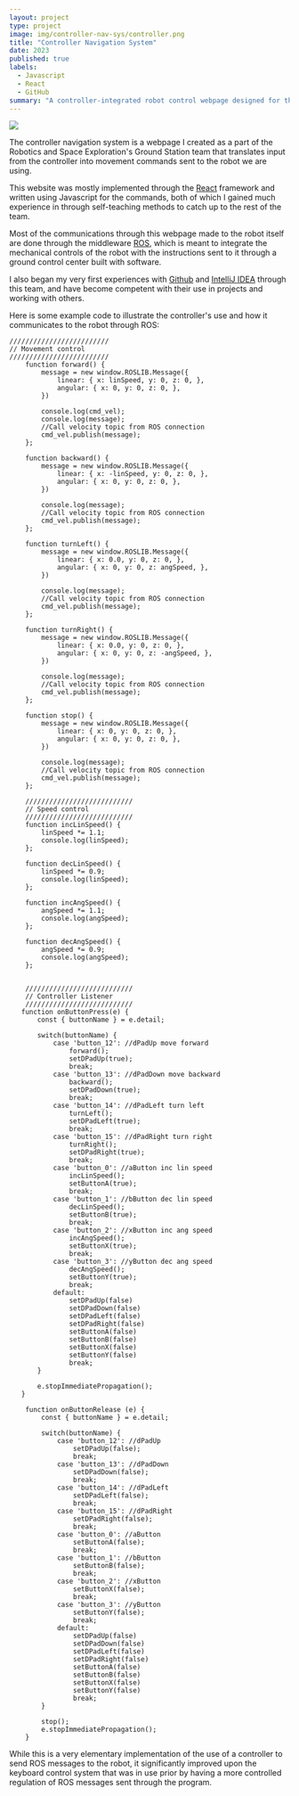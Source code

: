 ```yaml
---
layout: project
type: project
image: img/controller-nav-sys/controller.png
title: "Controller Navigation System"
date: 2023
published: true
labels:
  - Javascript
  - React
  - GitHub
summary: "A controller-integrated robot control webpage designed for the Ground Station control website in the Robotics and Space Exploration team at UH Manoa"
---
```


<img class="img-fluid" src="../img/controller-nav-sys/controllerwebsite.png">

The controller navigation system is a webpage I created as a part of the Robotics and Space Exploration's Ground Station team that translates input from the controller into movement commands sent to the robot we are using.

This website was mostly implemented through the [React](https://react.dev/) framework and written using Javascript for the commands, both of which I gained much experience in through self-teaching methods to catch up to the rest of the team.

Most of the communications through this webpage made to the robot itself are done through the middleware [ROS](https://www.ros.org/), which is meant to integrate the mechanical controls of the robot with the instructions sent to it through a ground control center built with software.

I also began my very first experiences with [Github](https://github.com/) and [IntelliJ IDEA](https://www.jetbrains.com/idea/) through this team, and have become competent with their use in projects and working with others. 

Here is some example code to illustrate the controller's use and how it communicates to the robot through ROS:

```
/////////////////////////
// Movement control
/////////////////////////
    function forward() {
        message = new window.ROSLIB.Message({
            linear: { x: linSpeed, y: 0, z: 0, },
            angular: { x: 0, y: 0, z: 0, },
        })

        console.log(cmd_vel);
        console.log(message);
        //Call velocity topic from ROS connection
        cmd_vel.publish(message);
    };

    function backward() {
        message = new window.ROSLIB.Message({
            linear: { x: -linSpeed, y: 0, z: 0, },
            angular: { x: 0, y: 0, z: 0, },
        })

        console.log(message);
        //Call velocity topic from ROS connection
        cmd_vel.publish(message);
    };

    function turnLeft() {
        message = new window.ROSLIB.Message({
            linear: { x: 0.0, y: 0, z: 0, },
            angular: { x: 0, y: 0, z: angSpeed, },
        })

        console.log(message);
        //Call velocity topic from ROS connection
        cmd_vel.publish(message);
    };

    function turnRight() {
        message = new window.ROSLIB.Message({
            linear: { x: 0.0, y: 0, z: 0, },
            angular: { x: 0, y: 0, z: -angSpeed, },
        })

        console.log(message);
        //Call velocity topic from ROS connection
        cmd_vel.publish(message);
    };

    function stop() {
        message = new window.ROSLIB.Message({
            linear: { x: 0, y: 0, z: 0, },
            angular: { x: 0, y: 0, z: 0, },
        })

        console.log(message);
        //Call velocity topic from ROS connection
        cmd_vel.publish(message);
    };

    ///////////////////////////
    // Speed control
    ///////////////////////////
    function incLinSpeed() {
        linSpeed *= 1.1;
        console.log(linSpeed);
    };

    function decLinSpeed() {
        linSpeed *= 0.9;
        console.log(linSpeed);
    };

    function incAngSpeed() {
        angSpeed *= 1.1;
        console.log(angSpeed);
    };

    function decAngSpeed() {
        angSpeed *= 0.9;
        console.log(angSpeed);
    };


    ///////////////////////////
    // Controller Listener
    ///////////////////////////
   function onButtonPress(e) {
       const { buttonName } = e.detail;

       switch(buttonName) {
           case 'button_12': //dPadUp move forward
               forward();
               setDPadUp(true);
               break;
           case 'button_13': //dPadDown move backward
               backward();
               setDPadDown(true);
               break;
           case 'button_14': //dPadLeft turn left
               turnLeft();
               setDPadLeft(true);
               break;
           case 'button_15': //dPadRight turn right
               turnRight();
               setDPadRight(true);
               break;
           case 'button_0': //aButton inc lin speed
               incLinSpeed();
               setButtonA(true);
               break;
           case 'button_1': //bButton dec lin speed
               decLinSpeed();
               setButtonB(true);
               break;
           case 'button_2': //xButton inc ang speed
               incAngSpeed();
               setButtonX(true);
               break;
           case 'button_3': //yButton dec ang speed
               decAngSpeed();
               setButtonY(true);
               break;
           default:
               setDPadUp(false)
               setDPadDown(false)
               setDPadLeft(false)
               setDPadRight(false)
               setButtonA(false)
               setButtonB(false)
               setButtonX(false)
               setButtonY(false)
               break;
       }

       e.stopImmediatePropagation();
   }

    function onButtonRelease (e) {
        const { buttonName } = e.detail;

        switch(buttonName) {
            case 'button_12': //dPadUp
                setDPadUp(false);
                break;
            case 'button_13': //dPadDown
                setDPadDown(false);
                break;
            case 'button_14': //dPadLeft
                setDPadLeft(false);
                break;
            case 'button_15': //dPadRight
                setDPadRight(false);
                break;
            case 'button_0': //aButton
                setButtonA(false);
                break;
            case 'button_1': //bButton
                setButtonB(false);
                break;
            case 'button_2': //xButton
                setButtonX(false);
                break;
            case 'button_3': //yButton
                setButtonY(false);
                break;
            default:
                setDPadUp(false)
                setDPadDown(false)
                setDPadLeft(false)
                setDPadRight(false)
                setButtonA(false)
                setButtonB(false)
                setButtonX(false)
                setButtonY(false)
                break;
        }

        stop();
        e.stopImmediatePropagation();
    }
```

While this is a very elementary implementation of the use of a controller to send ROS messages to the robot, it significantly improved upon the keyboard control system that was in use prior by having a more controlled regulation of ROS messages sent through the program.
